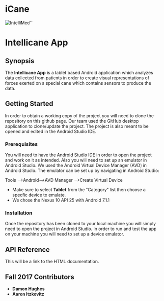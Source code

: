 # iCane


![IntelliMed](http://i.imgur.com/pO7pcnF.png)``


# Intellicane App

## Synopsis

The **Intellicane App** is a tablet based Android application which analyzes data collected from patients in order to create visual representations of forces exerted on a special cane which contains sensors to produce the data.  

## Getting Started

In order to obtain a working copy of the project you will need to clone the repository on this github page. Our team used the GitHub desktop application to clone/update the project. The project is also meant to be opened and edited in the Android Studio IDE.

### Prerequisites
You will need to have the Android Studio IDE in order to open the project and work on it as intended. Also you will need to set up an emulator in Android Studio. We used the Android Virtual Device Manager (AVD) in Android Studio. The emulator can be set up by navigating in Android Studio:

Tools -->Android-->AVD Manager -->Create Virtual Device 

- Make sure to select **Tablet** from the "Category" list then choose a specfic device to emulate.
- We chose the Nexus 10 API 25 with Android 7.1.1


### Installation

Once the repository has been cloned to your local machine you will simply need to open the project in Android Studio. In order to run and test the app on your machine you will need to set up a device emulator. 

## API Reference

This will be a link to the HTML documentation.

## Fall 2017 Contributors
- **Damon Hughes**  
- **Aaron Itzkovitz**  
 




